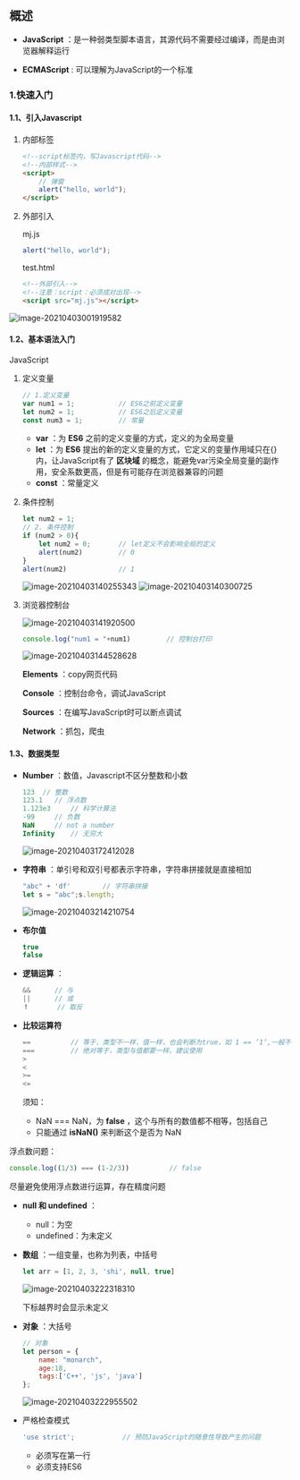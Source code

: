 ## 概述

- **JavaScript** ：是一种弱类型脚本语言，其源代码不需要经过编译，而是由浏览器解释运行

- **ECMAScript** : 可以理解为JavaScript的一个标准



### 1.快速入门

#### 1.1、引入Javascript

1. 内部标签

    ```html
    <!--script标签内，写Javascript代码-->
    <!--内部样式-->
    <script>
        // 弹窗
        alert("hello, world");
    </script>
    ```

2. 外部引入

    mj.js

    ```javascript
    alert("hello, world");
    ```

    test.html

    ```html
    <!--外部引入-->
    <!--注意：script：必须成对出现-->
    <script src="mj.js"></script>
    ```

![image-20210403001919582](https://img2020.cnblogs.com/blog/2213660/202104/2213660-20210403001918903-1163534899.png) 

#### 1.2、基本语法入门

JavaScript

1. 定义变量

    ```javascript
    // 1.定义变量
    var num1 = 1;           // ES6之前定义变量
    let num2 = 1;           // ES6之后定义变量
    const num3 = 1;         // 常量
    ```

    - **var** ：为 **ES6** 之前的定义变量的方式，定义的为全局变量
    - **let**  ：为 **ES6** 提出的新的定义变量的方式，它定义的变量作用域只在{}内，让JavaScript有了 **区块域** 的概念，能避免var污染全局变量的副作用，安全系数更高，但是有可能存在浏览器兼容的问题
    - **const** ：常量定义

2. 条件控制

    ```javascript
    let num2 = 1;
    // 2. 条件控制
    if (num2 > 0){
        let num2 = 0;		// let定义不会影响全局的定义
        alert(num2)			// 0
    }
    alert(num2)				// 1
    ```

    ![image-20210403140255343](https://img2020.cnblogs.com/blog/2213660/202104/2213660-20210403140254890-669555281.png) ![image-20210403140300725](https://img2020.cnblogs.com/blog/2213660/202104/2213660-20210403140259984-708378157.png) 

3. 浏览器控制台

    ![image-20210403141920500](https://img2020.cnblogs.com/blog/2213660/202104/2213660-20210403141919705-1787463068.png) 

    ```javascript
    console.log("num1 = "+num1)			// 控制台打印
    ```

    ![image-20210403144528628](https://img2020.cnblogs.com/blog/2213660/202104/2213660-20210403144527889-2086015010.png)

    **Elements** ：copy网页代码

    **Console** ：控制台命令，调试JavaScript

    **Sources** ：在编写JavaScript时可以断点调试

    **Network** ：抓包，爬虫


#### 1.3、数据类型

- **Number** ：数值，Javascript不区分整数和小数

    ```javascript
    123	 // 整数
    123.1	// 浮点数
    1.123e3		// 科学计算法
    -99		// 负数
    NaN		// not a number
    Infinity	// 无穷大
    ```

    ![image-20210403172412028](https://img2020.cnblogs.com/blog/2213660/202104/2213660-20210403172411119-2019200503.png) 

- **字符串** ：单引号和双引号都表示字符串，字符串拼接就是直接相加

    ```javascript
    "abc" + 'df'		// 字符串拼接
    let s = "abc";s.length;
    ```

    ![image-20210403214210754](https://img2020.cnblogs.com/blog/2213660/202104/2213660-20210403214209934-472065785.png) 

- **布尔值** 

    ```javascript
    true
    false
    ```

- **逻辑运算** ：

    ```javascript
    &&		// 与
    ||		// 或
    ！		// 取反
    ```

- **比较运算符** 

    ```javascript
    ==			// 等于，类型不一样，值一样，也会判断为true，如 1 == ’1‘,一般不使用
    ===			// 绝对等于，类型与值都要一样，建议使用
    >
    <
    >=
    <=
    ```

    须知：

    - NaN === NaN，为 **false** ，这个与所有的数值都不相等，包括自己
    - 只能通过 **isNaN()** 来判断这个是否为 NaN

浮点数问题：

```javascript
console.log((1/3) === (1-2/3))			// false
```

尽量避免使用浮点数进行运算，存在精度问题

- **null 和 undefined** ：

    - null：为空
    - undefined：为未定义

- **数组** ：一组变量，也称为列表，中括号

    ```javascript
    let arr = [1, 2, 3, 'shi', null, true]
    ```

    ![image-20210403222318310](https://img2020.cnblogs.com/blog/2213660/202104/2213660-20210403222317557-1618102436.png) 

    下标越界时会显示未定义

- **对象** ：大括号

    ```javascript
    // 对象
    let person = {
        name: "monarch",
        age:18,
        tags:['C++', 'js', 'java']
    };
    ```

    ![image-20210403222955502](https://img2020.cnblogs.com/blog/2213660/202104/2213660-20210403222954673-678820803.png) 

- 严格检查模式

    ```javascript
    'use strict';			 // 预防JavaScript的随意性导致产生的问题
    ```

    - 必须写在第一行
    - 必须支持ES6